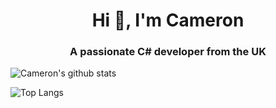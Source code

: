 <h1 align="center">Hi 👋, I'm Cameron</h1>
<h3 align="center">A passionate C# developer from the UK</h3>



![Cameron's github stats](https://github-readme-stats.cameron-stuart.vercel.app/api?username=cameron-stuart&show_icons=true&count_private=true&bg_color=30,e96443,904e95&title_color=fff&text_color=fff)

![Top Langs](https://github-readme-stats.cameron-stuart.vercel.app/api/top-langs/?username=Cameron-Stuart&bg_color=30,e96443,904e95&title_color=fff&text_color=fff)
